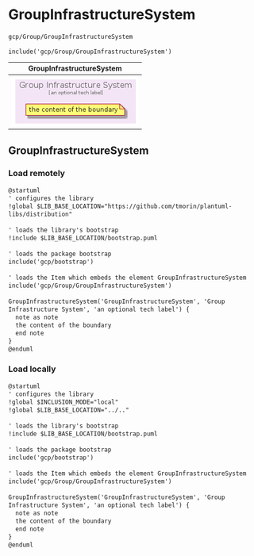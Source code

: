 # GroupInfrastructureSystem


```text
gcp/Group/GroupInfrastructureSystem
```

```text
include('gcp/Group/GroupInfrastructureSystem')
```



| GroupInfrastructureSystem |
| :---: |
| ![illustration for GroupInfrastructureSystem](../../gcp/Group/GroupInfrastructureSystem.Local.png) |




## GroupInfrastructureSystem

### Load remotely
```plantuml
@startuml
' configures the library
!global $LIB_BASE_LOCATION="https://github.com/tmorin/plantuml-libs/distribution"

' loads the library's bootstrap
!include $LIB_BASE_LOCATION/bootstrap.puml

' loads the package bootstrap
include('gcp/bootstrap')

' loads the Item which embeds the element GroupInfrastructureSystem
include('gcp/Group/GroupInfrastructureSystem')

GroupInfrastructureSystem('GroupInfrastructureSystem', 'Group Infrastructure System', 'an optional tech label') {
  note as note
  the content of the boundary
  end note
}
@enduml
```

### Load locally
```plantuml
@startuml
' configures the library
!global $INCLUSION_MODE="local"
!global $LIB_BASE_LOCATION="../.."

' loads the library's bootstrap
!include $LIB_BASE_LOCATION/bootstrap.puml

' loads the package bootstrap
include('gcp/bootstrap')

' loads the Item which embeds the element GroupInfrastructureSystem
include('gcp/Group/GroupInfrastructureSystem')

GroupInfrastructureSystem('GroupInfrastructureSystem', 'Group Infrastructure System', 'an optional tech label') {
  note as note
  the content of the boundary
  end note
}
@enduml
```

